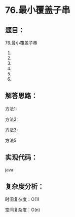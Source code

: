 # 76.最小覆盖子串



## 题目：

76.最小覆盖子串

1.

2.

3.

4.

5.

6.

## 解答思路：

方法1:

方法2:

方法3:

方法5

## 实现代码：

java

## 复杂度分析：

时间复杂度：O(1)

空间复杂度：O(n)



